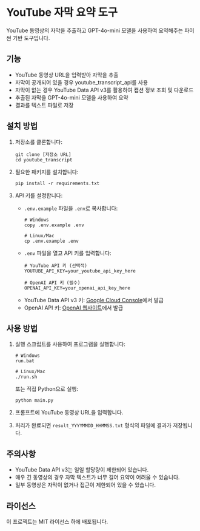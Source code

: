 # YouTube 자막 요약 도구

YouTube 동영상의 자막을 추출하고 GPT-4o-mini 모델을 사용하여 요약해주는 파이썬 기반 도구입니다.

## 기능

- YouTube 동영상 URL을 입력받아 자막을 추출
- 자막이 공개되어 있을 경우 youtube_transcript_api를 사용
- 자막이 없는 경우 YouTube Data API v3를 활용하여 캡션 정보 조회 및 다운로드
- 추출된 자막을 GPT-4o-mini 모델을 사용하여 요약
- 결과를 텍스트 파일로 저장

## 설치 방법

1. 저장소를 클론합니다:
   ```
   git clone [저장소 URL]
   cd youtube_transcript
   ```

2. 필요한 패키지를 설치합니다:
   ```
   pip install -r requirements.txt
   ```

3. API 키를 설정합니다:
   - `.env.example` 파일을 `.env`로 복사합니다:
     ```
     # Windows
     copy .env.example .env
     
     # Linux/Mac
     cp .env.example .env
     ```
   - `.env` 파일을 열고 API 키를 입력합니다:
     ```
     # YouTube API 키 (선택적)
     YOUTUBE_API_KEY=your_youtube_api_key_here
     
     # OpenAI API 키 (필수)
     OPENAI_API_KEY=your_openai_api_key_here
     ```
   - YouTube Data API v3 키: [Google Cloud Console](https://console.cloud.google.com/)에서 발급
   - OpenAI API 키: [OpenAI 웹사이트](https://platform.openai.com/)에서 발급

## 사용 방법

1. 실행 스크립트를 사용하여 프로그램을 실행합니다:
   ```
   # Windows
   run.bat
   
   # Linux/Mac
   ./run.sh
   ```
   또는 직접 Python으로 실행:
   ```
   python main.py
   ```

2. 프롬프트에 YouTube 동영상 URL을 입력합니다.

3. 처리가 완료되면 `result_YYYYMMDD_HHMMSS.txt` 형식의 파일에 결과가 저장됩니다.

## 주의사항

- YouTube Data API v3는 일일 할당량이 제한되어 있습니다.
- 매우 긴 동영상의 경우 자막 텍스트가 너무 길어 요약이 어려울 수 있습니다.
- 일부 동영상은 자막이 없거나 접근이 제한되어 있을 수 있습니다.

## 라이선스

이 프로젝트는 MIT 라이선스 하에 배포됩니다. 
